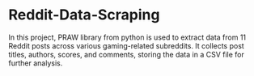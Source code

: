 # Reddit-Data-Scraping
In this project, PRAW library from python is used to extract data from 11 Reddit posts across various gaming-related subreddits. It collects post titles, authors, scores, and comments, storing the data in a CSV file for further analysis.
